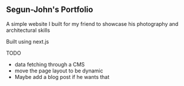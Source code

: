 ## Segun-John's Portfolio

A simple website I built for my friend to showcase his photography and architectural skills

Built using next.js

TODO

- data fetching through a CMS
- move the page layout to be dynamic
- Maybe add a blog post if he wants that
